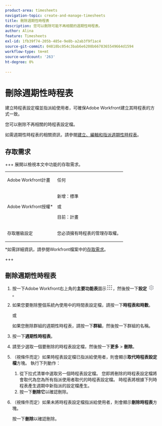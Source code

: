 ```yaml
---
product-area: timesheets
navigation-topic: create-and-manage-timesheets
title: 刪除週期性時程表
description: 您可以刪除可能不再相關的週期性時程表。
author: Alina
feature: Timesheets
exl-id: 1fb39f74-205b-485e-9e8b-a2ab3f9f1ac4
source-git-commit: 04818bc054c3bab6e6208b6678365549664d1594
workflow-type: tm+mt
source-wordcount: '263'
ht-degree: 0%

---
```


# 刪除週期性時程表

<!--Audited:6/2025-->

建立時程表設定檔並指派給使用者，可確保Adobe Workfront建立其時程表的方式一致。

您可以刪除不再相關的時程表設定檔。

如需週期性時程表的相關資訊，請參閱[建立、編輯和指派週期性時程表](../../timesheets/create-and-manage-timesheets/create-timesheet-profiles.md)。

## 存取需求

+++ 展開以檢視本文中功能的存取需求。

<table style="table-layout:auto"> 
 <col> 
 <col> 
 <tbody> 
  <tr> 
   <td role="rowheader">Adobe Workfront計畫</td> 
   <td> <p>任何</p> </td> 
  </tr> 
  <tr> 
   <td role="rowheader">Adobe Workfront授權*</td> 
   <td> <p>新增：標準</p>
   或
   <p>目前：計畫 </p> </td> 
  </tr> 
  <tr> 
   <td role="rowheader">存取層級設定</td> 
   <td> <p>您必須擁有時程表的管理存取權。 </p>  </td> 
  </tr> 
 </tbody> 
</table>

*如需詳細資訊，請參閱Workfront檔案中的[存取需求](/help/quicksilver/administration-and-setup/add-users/access-levels-and-object-permissions/access-level-requirements-in-documentation.md)。

+++

## 刪除週期性時程表

1. 按一下Adobe Workfront右上角的&#x200B;**主要功能表**&#x200B;圖示![](assets/main-menu-icon.png)，然後按一下&#x200B;**設定** ![](assets/gear-icon-settings.png)。

1. 如果您要刪除整個系統內使用中的時間表設定檔，請按一下&#x200B;**時程表和時數**。

   或

   如果您刪除群組的週期性時程表，請按一下&#x200B;**群組**，然後按一下群組的名稱。

1. 按一下&#x200B;**週期性時程表**。
1. 請至少選取一個要刪除的時程表設定檔，然後按一下&#x200B;**更多** > **刪除**。
1. （視條件而定）如果時程表設定檔已指派給使用者，則會顯示&#x200B;**取代時程表設定檔**&#x200B;方塊。 執行下列動作：
   1. 從下拉式清單中選取另一個時程表設定檔。 您即將刪除的時程表設定檔將會取代為您為所有指派使用者取代的時程表設定檔。 時程表將根據下列時程表產生週期中新指派的設定檔產生。
   1. 按一下&#x200B;**刪除它**&#x200B;以確認刪除。
1. （視條件而定）如果未將時程表設定檔指派給使用者，則會顯示&#x200B;**刪除時程表**&#x200B;方塊。

   按一下&#x200B;**刪除**&#x200B;以確認刪除。
